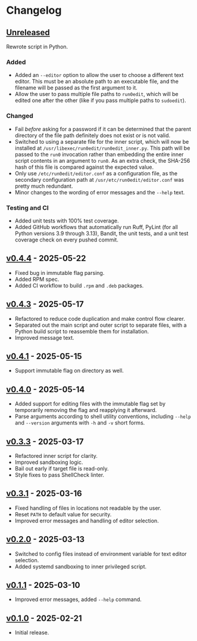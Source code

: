 # Changelog

## [Unreleased]

Rewrote script in Python.

### Added

- Added an `--editor` option to allow the user to choose a different text
  editor. This must be an absolute path to an executable file, and the filename
  will be passed as the first argument to it.
- Allow the user to pass multiple file paths to `run0edit`, which will be edited
  one after the other (like if you pass multiple paths to `sudoedit`).

### Changed

- Fail _before_ asking for a password if it can be determined that the parent
  directory of the file path definitely does not exist or is not valid.
- Switched to using a separate file for the inner script, which will now be
  installed at `/usr/libexec/run0edit/run0edit_inner.py`. This path will be
  passed to the `run0` invocation rather than embedding the entire inner script
  contents in an argument to `run0`. As an extra check, the SHA-256 hash of this
  file is compared against the expected value.
- Only use `/etc/run0edit/editor.conf` as a configuration file, as the secondary
  configuration path at `/usr/etc/run0edit/editor.conf` was pretty much
  redundant.
- Minor changes to the wording of error messages and the `--help` text.

### Testing and CI

- Added unit tests with 100% test coverage.
- Added GitHub workflows that automatically run Ruff, PyLint (for all Python
  versions 3.9 through 3.13), Bandit, the unit tests, and a unit test coverage
  check on every pushed commit.

## [v0.4.4] - 2025-05-22

- Fixed bug in immutable flag parsing.
- Added RPM spec.
- Added CI workflow to build `.rpm` and `.deb` packages.

## [v0.4.3] - 2025-05-17

- Refactored to reduce code duplication and make control flow clearer.
- Separated out the main script and outer script to separate files, with a
  Python build script to reassemble them for installation.
- Improved message text.

## [v0.4.1] - 2025-05-15

- Support immutable flag on directory as well.

## [v0.4.0] - 2025-05-14

- Added support for editing files with the immutable flag set by temporarily
  removing the flag and reapplying it afterward.
- Parse arguments according to shell utility conventions, including `--help` and
  `--version` arguments with `-h` and `-v` short forms.

## [v0.3.3] - 2025-03-17

- Refactored inner script for clarity.
- Improved sandboxing logic.
- Bail out early if target file is read-only.
- Style fixes to pass ShellCheck linter.

## [v0.3.1] - 2025-03-16

- Fixed handling of files in locations not readable by the user.
- Reset `PATH` to default value for security.
- Improved error messages and handling of editor selection.

## [v0.2.0] - 2025-03-13

- Switched to config files instead of environment variable for text editor
  selection.
- Added systemd sandboxing to inner privileged script.

## [v0.1.1] - 2025-03-10

- Improved error messages, added `--help` command.

## [v0.1.0] - 2025-02-21

- Initial release.

[Unreleased]: https://github.com/HastD/run0edit/compare/v0.4.4...HEAD
[v0.4.4]: https://github.com/HastD/run0edit/compare/v0.4.3...v0.4.4
[v0.4.3]: https://github.com/HastD/run0edit/compare/v0.4.1...v0.4.3
[v0.4.1]: https://github.com/HastD/run0edit/compare/v0.4.0...v0.4.1
[v0.4.0]: https://github.com/HastD/run0edit/compare/v0.3.3...v0.4.0
[v0.3.3]: https://github.com/HastD/run0edit/compare/v0.3.1...v0.3.3
[v0.3.1]: https://github.com/HastD/run0edit/compare/v0.2.0...v0.3.1
[v0.2.0]: https://github.com/HastD/run0edit/compare/v0.1.1...v0.2.0
[v0.1.1]: https://github.com/HastD/run0edit/compare/v0.1.0...v0.1.1
[v0.1.0]: https://github.com/HastD/run0edit/releases/tag/v0.1.0
